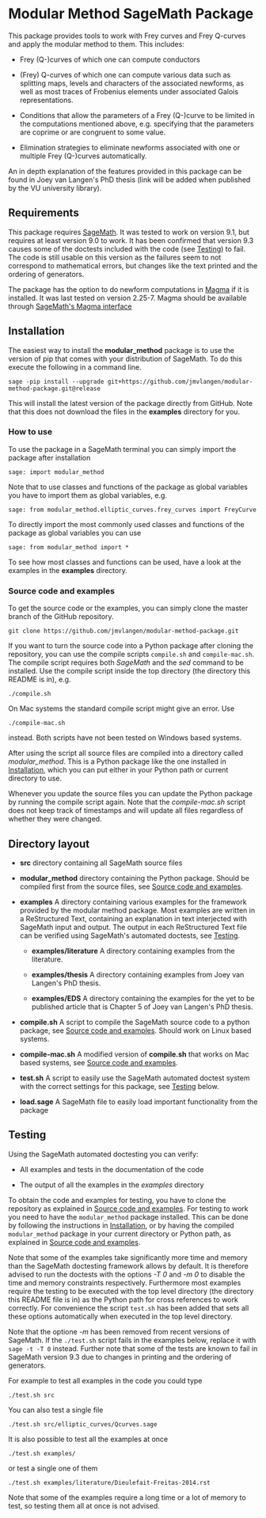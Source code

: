 # Modular Method SageMath Package
This package provides tools to work with Frey curves and Frey Q-curves
and apply the modular method to them. This includes:

- Frey (Q-)curves of which one can compute conductors

- (Frey) Q-curves of which one can compute various data such as
  splitting maps, levels and characters of the associated newforms, as
  well as most traces of Frobenius elements under associated Galois
  representations.

- Conditions that allow the parameters of a Frey (Q-)curve to be
  limited in the computations mentioned above, e.g. specifying that
  the parameters are coprime or are congruent to some value.

- Elimination strategies to eliminate newforms associated with one or
  multiple Frey (Q-)curves automatically.

An in depth explanation of the features provided in this package can
be found in Joey van Langen's PhD thesis (link will be added when
published by the VU university library).

## Requirements
This package requires [SageMath](https://www.sagemath.org/). It was
tested to work on version 9.1, but requires at least version 9.0 to
work. It has been confirmed that version 9.3 causes some of the
doctests included with the code (see [Testing](#testing)) to fail. The
code is still usable on this version as the failures seem to not
correspond to mathematical errors, but changes like the text printed
and the ordering of generators.

The package has the option to do newform computations in
[Magma](http://magma.maths.usyd.edu.au/magma) if it is installed. It
was last tested on version 2.25-7. Magma should be available through
[SageMath's Magma interface](http://doc.sagemath.org/html/en/reference/interfaces/sage/interfaces/magma.html)

## Installation

The easiest way to install the **modular_method** package is to use
the version of pip that comes with your distribution of SageMath. To
do this execute the following in a command line.

    sage -pip install --upgrade git+https://github.com/jmvlangen/modular-method-package.git@release

This will install the latest version of the package directly from
GitHub. Note that this does not download the files in the **examples**
directory for you.

### How to use

To use the package in a SageMath terminal you can simply import the
package after installation

    sage: import modular_method

Note that to use classes and functions of the package as global
variables you have to import them as global variables, e.g.

	sage: from modular_method.elliptic_curves.frey_curves import FreyCurve

To directly import the most commonly used classes and functions of the
package as global variables you can use

	sage: from modular_method import *

To see how most classes and functions can be used, have a look at the
examples in the **examples** directory.

### Source code and examples

To get the source code or the examples, you can simply clone the
master branch of the GitHub repository.

    git clone https://github.com/jmvlangen/modular-method-package.git

If you want to turn the source code into a Python package after
cloning the repository, you can use the compile scripts `compile.sh`
and `compile-mac.sh`. The compile script requires both *SageMath* and
the *sed* command to be installed. Use the compile script inside the
top directory (the directory this README is in), e.g.

    ./compile.sh

On Mac systems the standard compile script might give an error. Use

    ./compile-mac.sh

instead. Both scripts have not been tested on Windows based systems.

After using the script all source files are compiled into a directory
called *modular_method*. This is a Python package like the one
installed in [Installation](#Installation), which you can put either
in your Python path or current directory to use.

Whenever you update the source files you can update the Python package
by running the compile script again. Note that the *compile-mac.sh*
script does not keep track of timestamps and will update all files
regardless of whether they were changed.

## Directory layout

* **src** directory containing all SageMath source files

* **modular_method** directory containing the Python package. Should
  be compiled first from the source files, see [Source code and
  examples](#source-code-and-examples).

* **examples** A directory containing various examples for the
  framework provided by the modular method package. Most examples are
  written in a ReStructured Text, containing an explanation in text
  interjected with SageMath input and output. The output in each
  ReStructured Text file can be verified using SageMath's automated
  doctests, see [Testing](#Testing).

    * **examples/literature** A directory containing examples from the
      literature.

    * **examples/thesis** A directory containing examples from Joey van
      Langen's PhD thesis.

    * **examples/EDS** A directory containing the examples for the yet
      to be published article that is Chapter 5 of Joey van Langen's
      PhD thesis.

* **compile.sh** A script to compile the SageMath source code to a
  python package, see [Source code and
  examples](#source-code-and-examples). Should work on Linux based
  systems.

* **compile-mac.sh** A modified version of **compile.sh** that works
  on Mac based systems, see [Source code and
  examples](#source-code-and-examples).

* **test.sh** A script to easily use the SageMath automated doctest
  system with the correct settings for this package, see
  [Testing](#Testing) below.

* **load.sage** A SageMath file to easily load important functionality
  from the package

## Testing
Using the SageMath automated doctesting you can verify:

 - All examples and tests in the documentation of the code

 - The output of all the examples in the *examples* directory
 
To obtain the code and examples for testing, you have to clone the
repository as explained in [Source code and
examples](#source-code-and-examples). For testing to work you need to
have the `modular_method` package installed. This can be done by
following the instructions in [Installation](#installation), or by
having the compiled `modular_method` package in your current directory
or Python path, as explained in [Source code and
examples](#source-code-and-examples).

Note that some of the examples take significantly more time and memory
than the SageMath doctesting framework allows by default. It is
therefore advised to run the doctests with the options *-T 0* and *-m
0* to disable the time and memory constraints
respectively. Furthermore most examples require the testing to be
executed with the top level directory (the directory this README file
is in) as the Python path for cross references to work correctly. For
convenience the script `test.sh` has been added that sets all these
options automatically when executed in the top level directory.

Note that the optione *-m* has been removed from recent versions of
SageMath. If the `./test.sh` script fails in the examples below,
replace it with `sage -t -T 0` instead. Further note that some of the
tests are known to fail in SageMath version 9.3 due to changes in
printing and the ordering of generators.

For example to test all examples in the code you could type

    ./test.sh src

You can also test a single file

    ./test.sh src/elliptic_curves/Qcurves.sage

It is also possible to test all the examples at once

	./test.sh examples/

or test a single one of them

	./test.sh examples/literature/Dieulefait-Freitas-2014.rst

Note that some of the examples require a long time or a lot of memory
to test, so testing them all at once is not advised.
